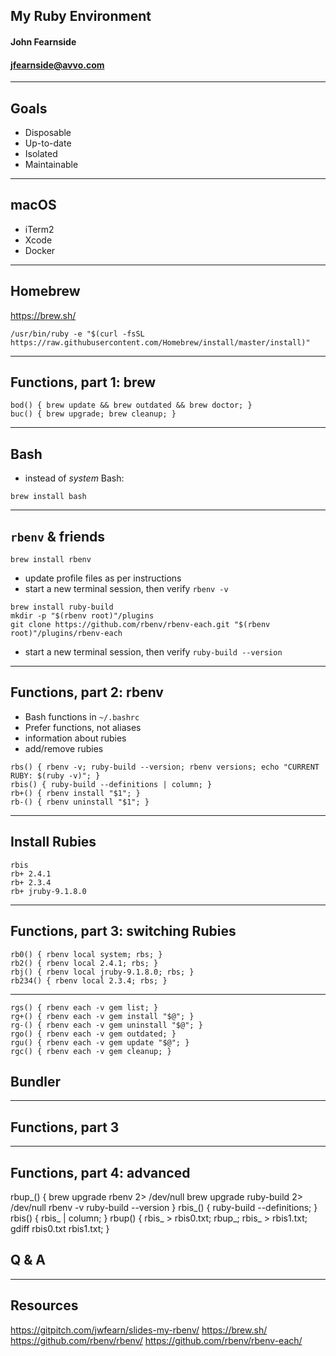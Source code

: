 ## My Ruby Environment

#### John Fearnside
#### jfearnside@avvo.com

---

## Goals
- Disposable
- Up-to-date
- Isolated
- Maintainable

---

## macOS
- iTerm2
- Xcode
- Docker

---

## Homebrew

https://brew.sh/
```
/usr/bin/ruby -e "$(curl -fsSL https://raw.githubusercontent.com/Homebrew/install/master/install)"
```

---

## Functions, part 1: brew
```
bod() { brew update && brew outdated && brew doctor; }
buc() { brew upgrade; brew cleanup; }
```

---

## Bash
- instead of _system_ Bash:
```
brew install bash
```

---

## `rbenv` & friends
```
brew install rbenv
```
- update profile files as per instructions
- start a new terminal session, then verify `rbenv -v`
```
brew install ruby-build
mkdir -p "$(rbenv root)"/plugins
git clone https://github.com/rbenv/rbenv-each.git "$(rbenv root)"/plugins/rbenv-each
```
- start a new terminal session, then verify `ruby-build --version`

---

## Functions, part 2: rbenv
- Bash functions in `~/.bashrc`
- Prefer functions, not aliases
- information about rubies
- add/remove rubies

```
rbs() { rbenv -v; ruby-build --version; rbenv versions; echo "CURRENT RUBY: $(ruby -v)"; }
rbis() { ruby-build --definitions | column; }
rb+() { rbenv install "$1"; }
rb-() { rbenv uninstall "$1"; }
```
---

## Install Rubies
```
rbis
rb+ 2.4.1
rb+ 2.3.4
rb+ jruby-9.1.8.0
```

---

## Functions, part 3: switching Rubies
```
rb0() { rbenv local system; rbs; }
rb2() { rbenv local 2.4.1; rbs; }
rbj() { rbenv local jruby-9.1.8.0; rbs; }
rb234() { rbenv local 2.3.4; rbs; }
```

---

```
rgs() { rbenv each -v gem list; }
rg+() { rbenv each -v gem install "$@"; }
rg-() { rbenv each -v gem uninstall "$@"; }
rgo() { rbenv each -v gem outdated; }
rgu() { rbenv each -v gem update "$@"; }
rgc() { rbenv each -v gem cleanup; }
```

## Bundler

---

## Functions, part 3

---

## Functions, part 4: advanced

rbup_() {
  brew upgrade rbenv 2> /dev/null
  brew upgrade ruby-build 2> /dev/null
  rbenv -v
  ruby-build --version
}
rbis_() { ruby-build --definitions; }
rbis() { rbis_ | column; }
rbup() { rbis_ > rbis0.txt; rbup_; rbis_ > rbis1.txt; gdiff rbis0.txt rbis1.txt; }


## Q & A

---

## Resources
https://gitpitch.com/jwfearn/slides-my-rbenv/
https://brew.sh/
https://github.com/rbenv/rbenv/
https://github.com/rbenv/rbenv-each/

<!--
TODO: screenshots from BS and SF to show what data moves where

Intro - Chris
Batch - Gowthami
Realtime - John
Leveraging - Elisabeth
Execution - Chris

-->